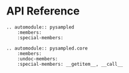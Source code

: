 # API Reference

```{eval-rst}
.. automodule:: pysampled
    :members:
    :special-members:

.. automodule:: pysampled.core
    :members:
    :undoc-members:
    :special-members: __getitem__, __call__
```